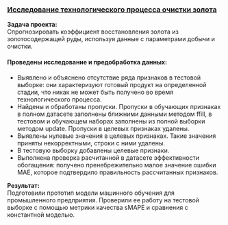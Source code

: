 ### [Исследование технологического процесса очистки золота]()

**Задача проекта:**\
Спрогнозировать коэффициент восстановления золота из золотосодержащей руды, используя данные с параметрами добычи и очистки.

#### Проведены исследование и предобработка данных:
- Выявлено и объяснено отсутствие ряда признаков в тестовой выборке: они характеризуют готовый продукт на определенной стадии, что никак не может быть получено во время технологического процесса.
- Найдены и обработаны пропуски. Пропуски в обучающих признаках в полном датасете заполнены ближними данными методом ffill, в тестовом и обучающем наборах заполнены из полной выборки методом update. Пропуски в целевых признаках удалены.
- Выявлены нулевые значения в целевых признаках. Такие значения приняты некорректными, строки с ними удалены.
- В тестовую выборку добавлены целевые признаки.
- Выполнена проверка расчитанной в датасете эффективности обогащения: получено пренебрежительно малое значение ошибки MAE, которое подтвердило правильность рассчитанных признаков.

**Результат:** \
Подготовили прототип модели машинного обучения для промышленного предприятия. Проверили ее работу на тестовой выборке с помощью метрики качества sMAPE и сравнения с константной моделью.
